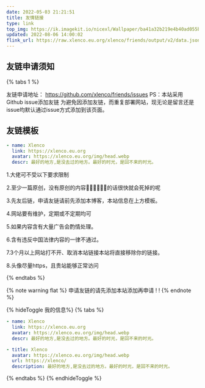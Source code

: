 ```yaml
---
date: 2022-05-03 21:21:51
title: 友情链接
type: link
top_img: https://ik.imagekit.io/nicexl/Wallpaper/ba41a32b219e4b40ad055bbb52935896_Y0819msuI.jpg
updated: 2022-08-06 14:00:02
flink_url: https://raw.xlenco.eu.org/xlenco/friends/output/v2/data.json
---
```



## 友链申请须知

{% tabs 1 %}
<!-- 申请友链 -->
友链申请地址：
https://github.com/xlenco/friends/issues
PS：本站采用Github issue添加友链
为避免因添加友链，而重复部署网站，现无论是留言还是issue均默认通过issue方式添加到该页面。
## 友链模板
```yml
- name: Xlenco
  link: https://xlenco.eu.org
  avatar: https://xlenco.eu.org/img/head.webp
  descr: 最好的地方,是没去过的地方。最好的时光，是回不来的时光。
```
<!-- endtab -->

<!-- 友链须知 -->

1.大佬可不受以下要求限制

2.至少一篇原创，没有原创的内容📔📕📗📘📙📓的话很快就会死掉的呢

3.先友后链，申请友链请前先添加本博客，本站信息在上方模板。

4.网站要有维护，定期或不定期均可


5.如果内容含有大量广告会酌情处理。

6.含有违反中国法律内容的一律不通过。

7.3个月以上网站打不开、取消本站链接本站将直接移除你的链接。

8.头像尽量https，且贵站能够正常访问

<!-- endtab -->

{% endtabs %}




{% note warning flat %}
申请友链的请先添加本站添加再申请 ! !
{% endnote %}

{% hideToggle 我的信息%}
{% tabs  %}
<!-- tab Butterfly & MengD -->
```yml
- name: Xlenco
  link: https://xlenco.eu.org
  avatar: https://xlenco.eu.org/img/head.webp
  descr: 最好的地方,是没去过的地方。最好的时光，是回不来的时光。
```
<!-- endtab -->
<!-- tab volantis -->
```yml
- title: Xlenco
  avatar: https://xlenco.eu.org/img/head.webp
  url: https://xlenco/
  description: 最好的地方,是没去过的地方。最好的时光，是回不来的时光。
```
<!-- endtab -->
{% endtabs %}
{% endhideToggle %}
